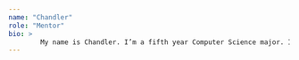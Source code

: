 ```yaml
---
name: "Chandler"
role: "Mentor"
bio: >
		My name is Chandler. I’m a fifth year Computer Science major. I was originally majoring in Chemistry and was lucky enough to switch into CS at the beginning of my third year and have loved it ever since! I did an internship last summer at a remote company in downtown Santa Barbara slinging Java code, and this summer I’m doing programming language research under Ben Hardekopf in the PLλab. I’m also one of the head coordinators for SB Hacks, UCSB’s yearly hackathon, and a product manager for GoGaucho. In my free time I like to (very slowly) learn new programming languages, visit National Parks, and collect video games. I have taken every single required upper division course so if you have any questions about CS or UCSB undergrad, I’m your guy. Cheers!
---
```

